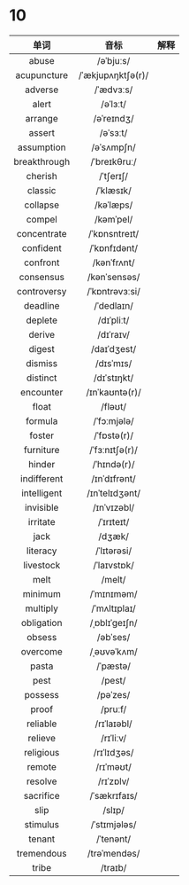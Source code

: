 # 10

|     单词     |       音标        | 解释 |
| :----------: | :---------------: | :--: |
|    abuse     |     /əˈbjuːs/     |      |
| acupuncture  | /ˈækjupʌŋktʃə(r)/ |      |
|   adverse    |     /ˈædvɜːs/     |      |
|    alert     |     /əˈlɜːt/      |      |
|   arrange    |    /əˈreɪndʒ/     |      |
|    assert    |     /əˈsɜːt/      |      |
|  assumption  |    /əˈsʌmpʃn/     |      |
| breakthrough |   /ˈbreɪkθruː/    |      |
|   cherish    |     /ˈtʃerɪʃ/     |      |
|   classic    |     /ˈklæsɪk/     |      |
|   collapse   |     /kəˈlæps/     |      |
|    compel    |     /kəmˈpel/     |      |
| concentrate  |   /ˈkɒnsntreɪt/   |      |
|  confident   |   /ˈkɒnfɪdənt/    |      |
|   confront   |    /kənˈfrʌnt/    |      |
|  consensus   |   /kənˈsensəs/    |      |
| controversy  |  /ˈkɒntrəvɜːsi/   |      |
|   deadline   |    /ˈdedlaɪn/     |      |
|   deplete    |    /dɪˈpliːt/     |      |
|    derive    |     /dɪˈraɪv/     |      |
|    digest    |    /daɪˈdʒest/    |      |
|   dismiss    |     /dɪsˈmɪs/     |      |
|   distinct   |    /dɪˈstɪŋkt/    |      |
|  encounter   |  /ɪnˈkaʊntə(r)/   |      |
|    float     |      /fləʊt/      |      |
|   formula    |    /ˈfɔːmjələ/    |      |
|    foster    |    /ˈfɒstə(r)/    |      |
|  furniture   |  /ˈfɜːnɪtʃə(r)/   |      |
|    hinder    |    /ˈhɪndə(r)/    |      |
| indifferent  |   /ɪnˈdɪfrənt/    |      |
| intelligent  |  /ɪnˈtelɪdʒənt/   |      |
|  invisible   |    /ɪnˈvɪzəbl/    |      |
|   irritate   |    /ˈɪrɪteɪt/     |      |
|     jack     |      /dʒæk/       |      |
|   literacy   |    /ˈlɪtərəsi/    |      |
|  livestock   |    /ˈlaɪvstɒk/    |      |
|     melt     |      /melt/       |      |
|   minimum    |    /ˈmɪnɪməm/     |      |
|   multiply   |   /ˈmʌltɪplaɪ/    |      |
|  obligation  |   /ˌɒblɪˈɡeɪʃn/   |      |
|    obsess    |     /əbˈses/      |      |
|   overcome   |    /ˌəʊvəˈkʌm/    |      |
|    pasta     |     /ˈpæstə/      |      |
|     pest     |      /pest/       |      |
|   possess    |     /pəˈzes/      |      |
|    proof     |      /pruːf/      |      |
|   reliable   |    /rɪˈlaɪəbl/    |      |
|   relieve    |     /rɪˈliːv/     |      |
|  religious   |    /rɪˈlɪdʒəs/    |      |
|    remote    |     /rɪˈməʊt/     |      |
|   resolve    |     /rɪˈzɒlv/     |      |
|  sacrifice   |   /ˈsækrɪfaɪs/    |      |
|     slip     |      /slɪp/       |      |
|   stimulus   |   /ˈstɪmjələs/    |      |
|    tenant    |     /ˈtenənt/     |      |
|  tremendous  |   /trəˈmendəs/    |      |
|    tribe     |      /traɪb/      |      |